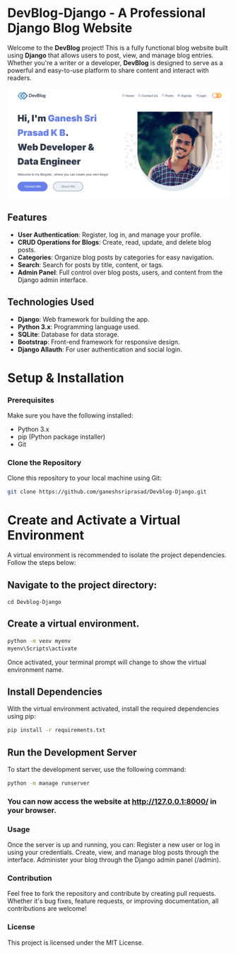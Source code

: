 # DevBlog-Django - A Professional Django Blog Website

Welcome to the **DevBlog** project! This is a fully functional blog website built using **Django** that allows users to post, view, and manage blog entries. Whether you're a writer or a developer, **DevBlog** is designed to serve as a powerful and easy-to-use platform to share content and interact with readers.

![DevBlog UI](media/DevBlog%20UI.png)


## Features

- **User Authentication**: Register, log in, and manage your profile.
- **CRUD Operations for Blogs**: Create, read, update, and delete blog posts.
- **Categories**: Organize blog posts by categories for easy navigation.
- **Search**: Search for posts by title, content, or tags.
- **Admin Panel**: Full control over blog posts, users, and content from the Django admin interface.

## Technologies Used

- **Django**: Web framework for building the app.
- **Python 3.x**: Programming language used.
- **SQLite**: Database for data storage.
- **Bootstrap**: Front-end framework for responsive design.
- **Django Allauth**: For user authentication and social login.

# Setup & Installation

### Prerequisites

Make sure you have the following installed:

- Python 3.x
- pip (Python package installer)
- Git

### Clone the Repository

Clone this repository to your local machine using Git:

```bash
git clone https://github.com/ganeshsriprasad/Devblog-Django.git
```

# Create and Activate a Virtual Environment
A virtual environment is recommended to isolate the project dependencies. Follow the steps below:

## Navigate to the project directory:
```shell
cd Devblog-Django
```

## Create a virtual environment.
```bash
python -m venv myenv
myenv\Scripts\activate
```

Once activated, your terminal prompt will change to show the virtual environment name.
## Install Dependencies
With the virtual environment activated, install the required dependencies using pip:
```bash
pip install -r requirements.txt
```

## Run the Development Server
To start the development server, use the following command:
```bash
python -m manage runserver
```


### You can now access the website at http://127.0.0.1:8000/ in your browser.

### Usage
Once the server is up and running, you can:
Register a new user or log in using your credentials.
Create, view, and manage blog posts through the interface.
Administer your blog through the Django admin panel (/admin).

### Contribution
Feel free to fork the repository and contribute by creating pull requests. Whether it's bug fixes, feature requests, or improving documentation, all contributions are welcome!

### License
This project is licensed under the MIT License.







